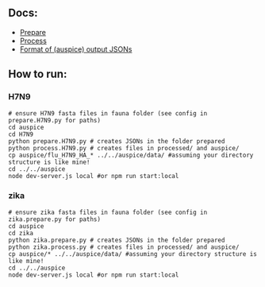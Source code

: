 ## Docs:
* [Prepare](prepare.md)
* [Process](process.md)
* [Format of (auspice) output JSONs](auspice_output.md)

## How to run:

### H7N9

```
# ensure H7N9 fasta files in fauna folder (see config in prepare.H7N9.py for paths)
cd auspice
cd H7N9
python prepare.H7N9.py # creates JSONs in the folder prepared
python process.H7N9.py # creates files in processed/ and auspice/
cp auspice/flu_H7N9_HA_* ../../auspice/data/ #assuming your directory structure is like mine!
cd ../../auspice
node dev-server.js local #or npm run start:local
```

### zika

```
# ensure zika fasta files in fauna folder (see config in zika.prepare.py for paths)
cd auspice
cd zika
python zika.prepare.py # creates JSONs in the folder prepared
python zika.process.py # creates files in processed/ and auspice/
cp auspice/* ../../auspice/data/ #assuming your directory structure is like mine!
cd ../../auspice
node dev-server.js local #or npm run start:local
```
